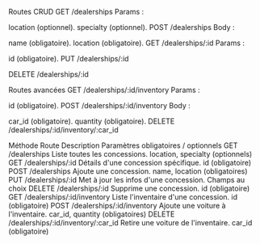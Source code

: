 Routes CRUD
GET /dealerships
Params :

location (optionnel).
specialty (optionnel).
POST /dealerships
Body :

name (obligatoire).
location (obligatoire).
GET /dealerships/:id
Params :

id (obligatoire).
PUT /dealerships/:id

DELETE /dealerships/:id

Routes avancées
GET /dealerships/:id/inventory
Params :

id (obligatoire).
POST /dealerships/:id/inventory
Body :

car_id (obligatoire).
quantity (obligatoire).
DELETE /dealerships/:id/inventory/:car_id

Méthode	Route	Description	Paramètres obligatoires / optionnels
GET	/dealerships	Liste toutes les concessions.	location, specialty (optionnels)
GET	/dealerships/:id	Détails d'une concession spécifique.	id (obligatoire)
POST	/dealerships	Ajoute une concession.	name, location (obligatoires)
PUT	/dealerships/:id	Met à jour les infos d'une concession.	Champs au choix
DELETE	/dealerships/:id	Supprime une concession.	id (obligatoire)
GET	/dealerships/:id/inventory	Liste l'inventaire d'une concession.	id (obligatoire)
POST	/dealerships/:id/inventory	Ajoute une voiture à l'inventaire.	car_id, quantity (obligatoires)
DELETE	/dealerships/:id/inventory/:car_id	Retire une voiture de l'inventaire.	car_id (obligatoire)